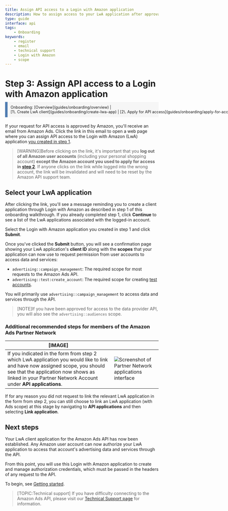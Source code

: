 ```yaml
---
title: Assign API access to a Login with Amazon application
description: How to assign access to your LwA application after approval 
type: guide
interface: api
tags:
    - Onboarding
keywords:
    - register
    - email
    - technical support
    - Login with Amazon
    - scope
---
```


# Step 3: Assign API access to a Login with Amazon application

<div class="breadcrumb-top" style="display: block; font-size: .9em; margin: 0px; margin: -10px 0 20px 0; padding: 10px; background: #f6f6f6; border-left: 8px solid #4f7cb1;">Onboarding: <span style="white-space: nowrap;">[Overview](guides/onboarding/overview)</span> | <span style="white-space: nowrap;">[1\. Create LwA client](guides/onboarding/create-lwa-app) | [2\. Apply for API access](guides/onboarding/apply-for-access) | [**3\. Assign access**](guides/onboarding/assign-api-access)</span></div>

If your request for API access is approved by Amazon, you'll receive an email from Amazon Ads. Click the link in this email to open a web page where you can assign API access to the Login with Amazon (LwA) application [you created in step 1](guides/onboarding/create-lwa-app).

>[WARNING]Before clicking on the link, it's important that you **log out of all Amazon user accounts** (including your personal shopping account) **except the Amazon account you used to apply for access in [step 2](guides/onboarding/apply-for-access)**. If anyone clicks on the link while logged into the wrong account, the link will be invalidated and will need to be reset by the Amazon API support team.

## Select your LwA application

After clicking the link, you'll see a message reminding you to create a client application through Login with Amazon as described in step 1 of this onboarding walkthrough. If you already completed step 1, click **Continue** to see a list of the LwA applications associated with the logged-in account. 

Select the Login with Amazon application you created in step 1 and click **Submit**. 

Once you've clicked the **Submit** button, you will see a confirmation page showing your LwA application's **client ID** along with the **scopes** that your application can now use to request permission from user accounts to access data and services:

- `advertising::campaign_management`: The required scope for most requests to the Amazon Ads API.
- `advertising::test:create_account`: The required scope for creating [test accounts](guides/account-management/test-accounts/overview).

You will primarily use `advertising::campaign_management` to access data and services through the API.

>[NOTE]If you have been approved for access to the data provider API, you will also see the `advertising::audiences` scope.

### Additional recommended steps for members of the Amazon Ads Partner Network

| [IMAGE] |   |
| ---- | ---- |
| If you indicated in the form from step 2 which LwA application you would like to link and have now assigned scope, you should see that the application now shows as linked in your Partner Network Account under **API applications**. | ![Screenshot of Partner Network applications interface](/_images/setting-up/partner-network-applications.png) |

If for any reason you did not request to link the relevant LwA application in the form from step 2, you can still choose to link an LwA application (with Ads scope) at this stage by navigating to **API applications** and then selecting **Link application**.

## Next steps

Your LwA client application for the Amazon Ads API has now been established. Any Amazon user account can now authorize your LwA application to access that account's advertising data and services through the API.

From this point, you will use this Login with Amazon application to create and manage authorization credentials, which must be passed in the headers of any request to the API.

To begin, see [Getting started](guides/get-started/overview).

>[TOPIC:Technical support] If you have difficulty connecting to the Amazon Ads API, please visit our [Technical Support page](support/overview) for information.
